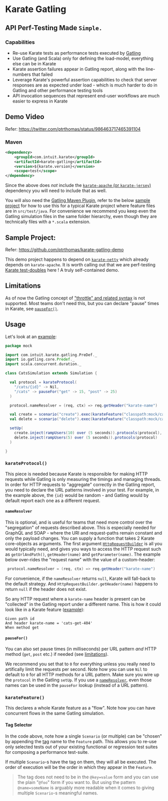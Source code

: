 # Karate Gatling
## API Perf-Testing Made `Simple.`
### Capabilities
* Re-use Karate tests as performance tests executed by [Gatling](https://gatling.io)
* Use Gatling (and Scala) only for defining the load-model, everything else can be in Karate
* Karate assertion failures appear in Gatling report, along with the line-numbers that failed
* Leverage Karate's powerful assertion capabilities to check that server responses are as expected under load - which is much harder to do in Gatling and other performance testing tools
* API invocation sequences that represent end-user workflows are much easier to express in Karate

## Demo Video
Refer: https://twitter.com/ptrthomas/status/986463717465391104


### Maven
```xml
<dependency>
    <groupId>com.intuit.karate</groupId>
    <artifactId>karate-gatling</artifactId>
    <version>${karate.version}</version>
    <scope>test</scope>
</dependency>  
```

Since the above does *not* include the [`karate-apache` (or `karate-jersey`)]((https://github.com/intuit/karate#maven)) dependency you will need to include that as well.

You will also need the [Gatling Maven Plugin](https://github.com/gatling/gatling-maven-plugin), refer to the below [sample project](https://github.com/ptrthomas/karate-gatling-demo) for how to use this for a typical Karate project where feature files are in `src/test/java`. For convenience we recommend you keep even the Gatling simulation files in the same folder hierarchy, even though they are technically files with a `*.scala` extension.

## Sample Project:
Refer: https://github.com/ptrthomas/karate-gatling-demo

This demo project happens to depend on [`karate-netty`](../karate-netty) which already depends on `karate-apache`. It is worth calling out that we are perf-testing [Karate test-doubles](https://hackernoon.com/api-consumer-contract-tests-and-test-doubles-with-karate-72c30ea25c18) here ! A truly self-contained demo.

## Limitations
As of now the Gatling concept of ["throttle" and related syntax](https://gatling.io/docs/2.3/general/simulation_setup/#simulation-setup-throttling) is not supported. Most teams don't need this, but you can declare "pause" times in Karate, see [`pauseFor()`](#pausefor).

## Usage

Let's look at an [example](src/test/scala/mock/CatsSimulation.scala):

```scala
package mock

import com.intuit.karate.gatling.PreDef._
import io.gatling.core.Predef._
import scala.concurrent.duration._

class CatsSimulation extends Simulation {

  val protocol = karateProtocol(
    "/cats/{id}" -> Nil,
    "/cats" -> pauseFor("get" -> 15, "post" -> 25)
  )

  protocol.nameResolver = (req, ctx) => req.getHeader("karate-name")

  val create = scenario("create").exec(karateFeature("classpath:mock/cats-create.feature"))
  val delete = scenario("delete").exec(karateFeature("classpath:mock/cats-delete.feature@name=delete"))

  setUp(
    create.inject(rampUsers(10) over (5 seconds)).protocols(protocol),
    delete.inject(rampUsers(5) over (5 seconds)).protocols(protocol)
  )

}
```
### `karateProtocol()`
This piece is needed because Karate is responsible for making HTTP requests while Gatling is only measuring the timings and managing threads. In order for HTTP requests to "aggregate" correctly in the Gatling report, you need to declare the URL patterns involved in your test. For example, in the example above, the `{id}` would be random - and Gatling would by default report each one as a different request.

#### `nameResolver`
This is optional, and is useful for teams that need more control over the "segregation" of requests described above. This is especially needed for GraphQL and SOAP - where the URI and request-paths remain constant and only the payload changes. You can supply a function that takes 2 Karate core-objects as arguments. The first argument [`HttpRequestBuilder`](../karate-core/src/main/java/com/intuit/karate/http/HttpRequestBuilder.java) is all you would typically need, and gives you ways to access the HTTP request such as `getUrlAndPath()`, `getHeader(name)` and `getParameter(name)`. The example below over-rides the "request name" with the value of a custom-header:

```scala
 protocol.nameResolver = (req, ctx) => req.getHeader("karate-name")
```

For convenience, if the `nameResolver` returns `null`, Karate will fall-back to  the default strategy. And `HttpRequestBuilder.getHeader(name)` happens to return `null` if the header does not exist.

So any HTTP request where a `karate-name` header is present can be "collected" in the Gatling report under a different name. This is how it could look like in a Karate feature ([example](src/test/scala/mock/cats-delete-one.feature)):

```cucumber
Given path id
And header karate-name = 'cats-get-404'
When method get
```

#### `pauseFor()`

You can also set pause times (in milliseconds) per URL pattern *and* HTTP method (`get`, `post` etc.) if needed (see [limitations](#limitations)). 

We recommend you set that to `0` for everything unless you really need to artifically limit the requests per second. Note how you can use `Nil` to default to `0` for all HTTP methods for a URL pattern. Make sure you wire up the `protocol` in the Gatling `setUp`. If you use a [`nameResolver`](#nameresolver), even those names can be used in the `pauseFor` lookup (instead of a URL pattern).

### `karateFeature()`
This declares a whole Karate feature as a "flow". Note how you can have concurrent flows in the same Gatling simulation.

#### Tag Selector
In the code above, note how a single `Scenario` (or multiple) can be "chosen" by appending the [tag](https://github.com/intuit/karate#cucumber-tags) name to the `Feature` path. This allows you to re-use only selected tests out of your existing functional or regression test suites for composing a performance test-suite.

If multiple `Scenario`-s have the tag on them, they will all be executed. The order of execution will be the order in which they appear in the `Feature`.

> The tag does not need to be in the `@key=value` form and you can use the plain "`@foo`" form if you want to. But using the pattern `@name=someName` is arguably more readable when it comes to giving multiple `Scenario`-s meaningful names.

